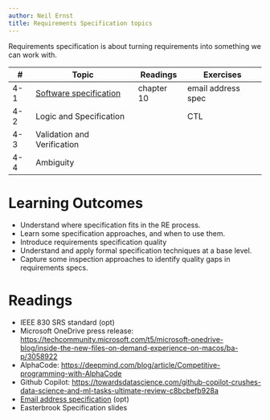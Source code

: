 ```yaml
---
author: Neil Ernst
title: Requirements Specification topics 
---
```

Requirements specification is about turning requirements into something we can work with. 

| #   | Topic                                             | Readings   | Exercises          |
| --- | ------------------------------------------------- | ---------- | ------------------ |
| 4-1 | [Software specification](Req%20Specification.pdf) | chapter 10 | email address spec |
| 4-2 | Logic and Specification                           |            | CTL                |
| 4-3 | Validation and Verification                       |            |                    |
| 4-4 | Ambiguity                                         |            |                    |

# Learning Outcomes
- Understand where specification fits in the RE process.
- Learn some specification approaches, and when to use them.
- Introduce requirements specification quality
- Understand and apply formal specification techniques at a base level.
- Capture some inspection approaches to identify quality gaps in requirements specs.

# Readings
- IEEE 830 SRS standard (opt)
- Microsoft OneDrive press release: https://techcommunity.microsoft.com/t5/microsoft-onedrive-blog/inside-the-new-files-on-demand-experience-on-macos/ba-p/3058922
- AlphaCode: https://deepmind.com/blog/article/Competitive-programming-with-AlphaCode
- Github Copilot: https://towardsdatascience.com/github-copilot-crushes-data-science-and-ml-tasks-ultimate-review-c8bcbefb928a
- [Email address specification](https://haacked.com/archive/2007/08/21/i-knew-how-to-validate-an-email-address-until-i.aspx/) (opt)
- Easterbrook Specification slides
